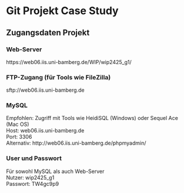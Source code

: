 <h1>Git Projekt Case Study</h1>

<h2>Zugangsdaten Projekt</h2>

<h3>Web-Server</h3>
https://web06.iis.uni-bamberg.de/WIP/wip2425_g1/

<h3>FTP-Zugang (für Tools wie FileZilla)</h3>
sftp://web06.iis.uni-bamberg.de

<h3>MySQL</h3>
Empfohlen: Zugriff mit Tools wie HeidiSQL (Windows) oder Sequel Ace (Mac OS)<br>
Host: web06.iis.uni-bamberg.de<br>
Port: 3306<br>
Alternativ: http://web06.iis.uni-bamberg.de/phpmyadmin/

<h3>User und Passwort</h3>
Für sowohl MySQL als auch Web-Server <br>
Nutzer: wip2425_g1 <br>
Passwort: TW4gc9p9<br>


